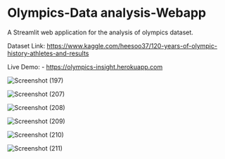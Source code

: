 # Olympics-Data analysis-Webapp

A Streamlit web application for the analysis of olympics dataset.

Dataset Link: https://www.kaggle.com/heesoo37/120-years-of-olympic-history-athletes-and-results

Live Demo: - https://olympics-insight.herokuapp.com

![Screenshot (197)](https://user-images.githubusercontent.com/94734991/201015636-48f79989-66e6-4e4c-a856-e55b8a76d16b.png)

![Screenshot (207)](https://user-images.githubusercontent.com/94734991/201016538-6d564e87-7100-469d-833d-c4c3f25c1f4f.png)

![Screenshot (208)](https://user-images.githubusercontent.com/94734991/201016685-d178452b-f1f5-4759-a943-c13d0b0acd85.png)

![Screenshot (209)](https://user-images.githubusercontent.com/94734991/201016785-81dbf6c7-49e5-4e36-9dcd-5c7b3888373b.png)

![Screenshot (210)](https://user-images.githubusercontent.com/94734991/201017019-621d2a6e-dbfd-4d3d-94a8-ce325aa1ebca.png)

![Screenshot (211)](https://user-images.githubusercontent.com/94734991/201017151-a126377f-b31f-468e-a789-77d0a63c418a.png)





